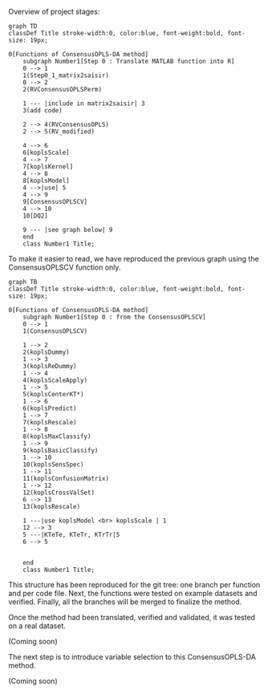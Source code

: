Overview of project stages:

```mermaid
graph TD
classDef Title stroke-width:0, color:blue, font-weight:bold, font-size: 19px;

0[Functions of ConsensusOPLS-DA method]
    subgraph Number1[Step 0 : Translate MATLAB function into R]
    0 --> 1
    1(Step0_1_matrix2saisir) 
    0 --> 2
    2(RVConsensusOPLSPerm)

    1 --- |include in matrix2saisir| 3
    3(add code)

    2 --> 4(RVConsensusOPLS)
    2 --> 5(RV_modified)

    4 --> 6
    6[koplsScale]
    4 --> 7
    7[koplsKernel]
    4 --> 8
    8[koplsModel]
    4 -->|use| 5
    4 --> 9
    9[ConsensusOPLSCV]
    4 --> 10
    10[DQ2]

    9 --- |see graph below| 9
    end
    class Number1 Title;
```

To make it easier to read, we have reproduced the previous graph using the 
ConsensusOPLSCV function only.

```mermaid
graph TB
classDef Title stroke-width:0, color:blue, font-weight:bold, font-size: 19px;

0[Functions of ConsensusOPLS-DA method]
    subgraph Number1[Step 0 : from the ConsensusOPLSCV]
    0 --> 1
    1(ConsensusOPLSCV) 
	
	1 --> 2
    2(koplsDummy)
    1 --> 3
    3(koplsReDummy)
    1 --> 4
    4(koplsScaleApply)
    1 --> 5
    5(koplsCenterKT*)
    1 --> 6
    6(koplsPredict)
    1 --> 7
    7(koplsRescale)
    1 --> 8
    8(koplsMaxClassify)
    1 --> 9
    9(koplsBasicClassify)
    1 --> 10
    10(koplsSensSpec)
    1 --> 11
    11(koplsConfusionMatrix)
    1 --> 12
    12(koplsCrossValSet)
    6 --> 13
    13(koplsRescale)

    1 ---|use koplsModel <br> koplsScale | 1
    12 --> 3
    5 ---|KTeTe, KTeTr, KTrTr|5
    6 --> 5


    end
    class Number1 Title;
```

This structure has been reproduced for the git tree: one branch per function 
and per code file. Next, the functions were tested on example datasets and 
verified. Finally, all the branches will be merged to finalize the method.

Once the method had been translated, verified and validated, it was tested 
on a real dataset.

(Coming soon)

The next step is to introduce variable selection to this ConsensusOPLS-DA 
method.

(Coming soon)